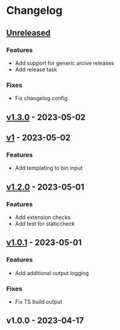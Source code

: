 # Changelog

<a name="unreleased"></a>
## [Unreleased]

### Features
- Add support for generic arcive releases
- Add release task

### Fixes
- Fix changelog config


<a name="v1.3.0"></a>
## [v1.3.0] - 2023-05-02

<a name="v1"></a>
## [v1] - 2023-05-02
### Features
- Add templating to bin input


<a name="v1.2.0"></a>
## [v1.2.0] - 2023-05-01
### Features
- Add extension checks
- Add test for staticcheck


<a name="v1.0.1"></a>
## [v1.0.1] - 2023-05-01
### Features
- Add additional output logging

### Fixes
- Fix TS build output


<a name="v1.0.0"></a>
## v1.0.0 - 2023-04-17

[Unreleased]: https://github.com/Kodeshack/action-install-gh-release/compare/v1.3.0...HEAD
[v1.3.0]: https://github.com/Kodeshack/action-install-gh-release/compare/v1...v1.3.0
[v1]: https://github.com/Kodeshack/action-install-gh-release/compare/v1.2.0...v1
[v1.2.0]: https://github.com/Kodeshack/action-install-gh-release/compare/v1.0.1...v1.2.0
[v1.0.1]: https://github.com/Kodeshack/action-install-gh-release/compare/v1.0.0...v1.0.1
